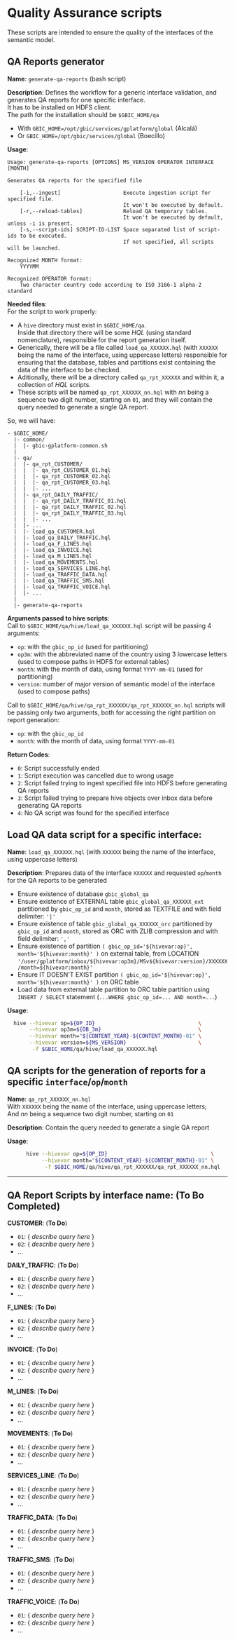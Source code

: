 # Quality Assurance scripts

These scripts are intended to ensure the quality of the interfaces of the semantic model.

## QA Reports generator

**Name**: `generate-qa-reports` (bash script)

**Description**: Defines the workflow for a generic interface validation, and generates QA reports for one specific interface.  
It has to be installed on HDFS client.  
The path for the installation should be `$GBIC_HOME/qa`  
* With ```GBIC_HOME=/opt/gbic/services/gplatform/global``` (Alcalá)
* Or ```GBIC_HOME=/opt/gbic/services/global``` (Boecillo)  

**Usage**:  
```
Usage: generate-qa-reports [OPTIONS] MS_VERSION OPERATOR INTERFACE [MONTH]

Generates QA reports for the specified file

    [-i,--ingest]                    Execute ingestion script for specified file.
                                     It won't be executed by default.
    [-r,--reload-tables]             Reload QA temporary tables.
                                     It won't be executed by default, unless -i is present.
    [-s,--script-ids] SCRIPT-ID-LIST Space separated list of script-ids to be executed.
                                     If not specified, all scripts will be launched.

Recognized MONTH format:
    YYYYMM

Recognized OPERATOR format:
    Two character country code according to ISO 3166-1 alpha-2 standard
```

**Needed files**:  
For the script to work properly:
* A `hive` directory must exist in `$GBIC_HOME/qa`.  
Inside that directory there will be some _HQL_ (using standard nomenclature), responsible for the report generation itself.  
* Generically, there will be a file called `load_qa_XXXXXX.hql` (with `XXXXXX` being the name of the interface, using uppercase letters)
responsible for ensuring that the database, tables and partitions exist containing the data of the interface to be checked.  
* Aditionally, there will be a directory called `qa_rpt_XXXXXX` and within it, a collection of _HQL_ scripts.
* These scripts will be named `qa_rpt_XXXXXX_nn.hql` with _nn_ being a sequence two digit number, starting on `01`, and they will contain the query needed to generate a single QA report.  

So, we will have:
```
- $GBIC_HOME/
  |- common/
  |  |- gbic-gplatform-common.sh
  |
  |- qa/
  |  |- qa_rpt_CUSTOMER/
  |  |  |- qa_rpt_CUSTOMER_01.hql
  |  |  |- qa_rpt_CUSTOMER_02.hql
  |  |  |- qa_rpt_CUSTOMER_03.hql
  |  |  |- ...
  |  |- qa_rpt_DAILY_TRAFFIC/
  |  |  |- qa_rpt_DAILY_TRAFFIC_01.hql
  |  |  |- qa_rpt_DAILY_TRAFFIC_02.hql
  |  |  |- qa_rpt_DAILY_TRAFFIC_03.hql
  |  |  |- ...
  |  |- ...
  |  |- load_qa_CUSTOMER.hql
  |  |- load_qa_DAILY_TRAFFIC.hql
  |  |- load_qa_F_LINES.hql
  |  |- load_qa_INVOICE.hql
  |  |- load_qa_M_LINES.hql
  |  |- load_qa_MOVEMENTS.hql
  |  |- load_qa_SERVICES_LINE.hql
  |  |- load_qa_TRAFFIC_DATA.hql
  |  |- load_qa_TRAFFIC_SMS.hql
  |  |- load_qa_TRAFFIC_VOICE.hql
  |  |- ...
  |
  |- generate-qa-reports
```

**Arguments passed to hive scripts**:  
Call to `$GBIC_HOME/qa/hive/load_qa_XXXXXX.hql` script will be passing 4 arguments:
* `op`: with the `gbic_op_id` (used for partitioning)
* `op3m`: with the abbreviated name of the country using 3 lowercase letters (used to compose paths in HDFS for external tables)
* `month`: with the month of data, using format `YYYY-mm-01` (used for partitioning)
* `version`: number of major version of semantic model of the interface (used to compose paths)  

Call to `$GBIC_HOME/qa/hive/qa_rpt_XXXXXX/qa_rpt_XXXXXX_nn.hql` scripts will be passing only two arguments, both for accessing the right partition on report generation:
* `op`: with the `gbic_op_id`
* `month`: with the month of data, using format `YYYY-mm-01`  

**Return Codes**:  
* `0`: Script successfully ended
* `1`: Script execution was cancelled due to wrong usage
* `2`: Script failed trying to ingest specified file into HDFS before generating QA reports
* `3`: Script failed trying to prepare hive objects over inbox data before generating QA reports
* `4`: No QA script was found for the specified interface  

## Load QA data script for a specific interface:

**Name**: `load_qa_XXXXXX.hql` (with `XXXXXX` being the name of the interface, using uppercase letters)

**Description**: Prepares data of the interface `XXXXXX` and requested `op`/`month` for the QA reports to be generated
* Ensure existence of database `gbic_global_qa`
* Ensure existence of EXTERNAL table `gbic_global_qa_XXXXXX_ext` partitioned by `gbic_op_id` and `month`, stored as TEXTFILE and with field delimiter: `'|'`
* Ensure existence of table `gbic_global_qa_XXXXXX_orc` partitioned by `gbic_op_id` and `month`, stored as ORC with ZLIB compression and with field delimiter: `','`
* Ensure existence of partition `( gbic_op_id='${hivevar:op}', month='${hivevar:month}' )` on external table, from LOCATION `'/user/gplatform/inbox/${hivevar:op3m}/MSv${hivevar:version}/XXXXXX/month=${hivevar:month}'`
* Ensure IT DOESN'T EXIST partition `( gbic_op_id='${hivevar:op}', month='${hivevar:month}' )` on ORC table
* Load data from external table partition to ORC table partition using `INSERT / SELECT` statement (`...WHERE gbic_op_id=... AND month=...`)  

**Usage**:
```bash
  hive --hivevar op=${OP_ID}                                 \
       --hivevar op3m=${OB_3m}                               \
       --hivevar month="${CONTENT_YEAR}-${CONTENT_MONTH}-01" \
       --hivevar version=${MS_VERSION}                       \
        -f $GBIC_HOME/qa/hive/load_qa_XXXXXX.hql
```

## QA scripts for the generation of reports for a specific `interface`/`op`/`month`

**Name**: `qa_rpt_XXXXXX_nn.hql`  
With `XXXXXX` being the name of the interface, using uppercase letters;  
And _nn_ being a sequence two digit number, starting on `01`  

**Description**: Contain the query needed to generate a single QA report  

**Usage**:
```bash
      hive --hivevar op=${OP_ID}                                 \
           --hivevar month="${CONTENT_YEAR}-${CONTENT_MONTH}-01" \
            -f $GBIC_HOME/qa/hive/qa_rpt_XXXXXX/qa_rpt_XXXXXX_nn.hql
```
----

## QA Report Scripts by interface name: (**To Bo Completed**)  

**CUSTOMER**: (**To Do**)
* `01`: { _describe query here_ }
* `02`: { _describe query here_ }
* ...  

**DAILY_TRAFFIC**: (**To Do**)
* `01`: { _describe query here_ }
* `02`: { _describe query here_ }
* ...  

**F_LINES**: (**To Do**)
* `01`: { _describe query here_ }
* `02`: { _describe query here_ }
* ...  

**INVOICE**: (**To Do**)
* `01`: { _describe query here_ }
* `02`: { _describe query here_ }
* ...  

**M_LINES**: (**To Do**)
* `01`: { _describe query here_ }
* `02`: { _describe query here_ }
* ...  

**MOVEMENTS**: (**To Do**)
* `01`: { _describe query here_ }
* `02`: { _describe query here_ }
* ...  

**SERVICES_LINE**: (**To Do**)
* `01`: { _describe query here_ }
* `02`: { _describe query here_ }
* ...  

**TRAFFIC_DATA**: (**To Do**)
* `01`: { _describe query here_ }
* `02`: { _describe query here_ }
* ...  

**TRAFFIC_SMS**: (**To Do**)
* `01`: { _describe query here_ }
* `02`: { _describe query here_ }
* ...  

**TRAFFIC_VOICE**: (**To Do**)
* `01`: { _describe query here_ }
* `02`: { _describe query here_ }
* ...  

